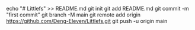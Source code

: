 echo "# Littlefs" >> README.md
git init
git add README.md
git commit -m "first commit"
git branch -M main
git remote add origin https://github.com/Deng-Eleven/Littlefs.git
git push -u origin main
